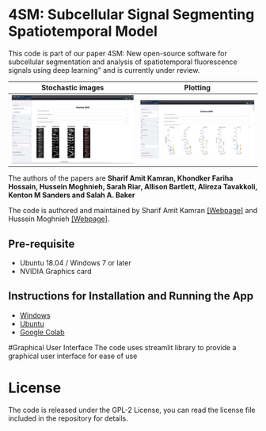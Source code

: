 # 4SM: Subcellular Signal Segmenting Spatiotemporal Model


This code is part of our paper 4SM: New open-source software for subcellular segmentation and analysis of spatiotemporal fluorescence signals using deep learning" and is currently under review.

Stochastic images            |  Plotting
:-------------------------:|:-------------------------:
![](installation_guides/allison_stochastic.png)  |  ![](installation_guides/sharif_plots.png)

The authors of the papers are <b>Sharif Amit Kamran, Khondker Fariha Hossain, Hussein Moghnieh, Sarah Riar, Allison Bartlett, Alireza Tavakkoli, Kenton M Sanders and Salah A. Baker</b>

The code is authored and maintained by Sharif Amit Kamran [[Webpage]](https://www.sharifamit.com/) and Hussein Moghnieh [[Webpage]](https://medium.com/@husseinmoghnie).

## Pre-requisite
- Ubuntu 18.04 / Windows 7 or later
- NVIDIA Graphics card


## Instructions for Installation and Running the App  
- [Windows](installation_guides/Windows_Installation_Guide.md)
- [Ubuntu](installation_guides/Ubuntu_Instllation_Guide.md)  
- [Google Colab](https://colab.research.google.com/drive/1mlmrOho8D5Cd-eqlV-aZHAYAY-EpEjmj?usp=sharing)


#Graphical User Interface
The code uses streamlit library to provide a graphical user interface for ease of use

# License
The code is released under the GPL-2 License, you can read the license file included in the repository for details.
